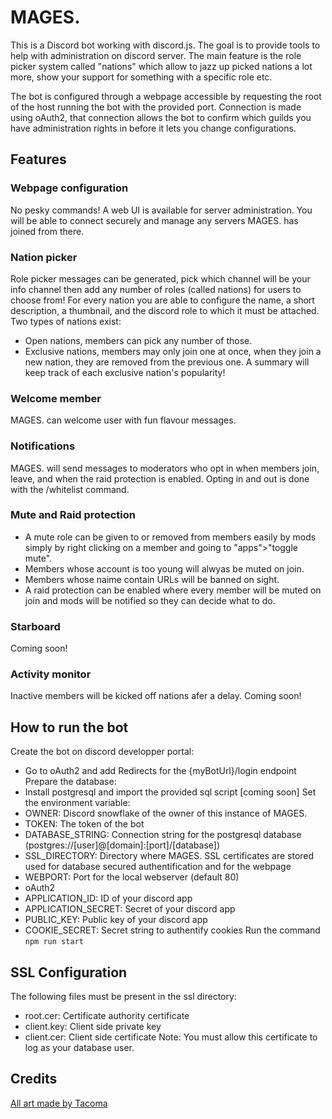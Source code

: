 # MAGES.
This is a Discord bot working with discord.js.
The goal is to provide tools to help with administration on discord server. The main feature is the role picker system called "nations" which allow to jazz up picked nations a lot more, show your support for something with a specific role etc.

The bot is configured through a webpage accessible by requesting the root of the host running the bot with the provided port. Connection is made using oAuth2, that connection allows the bot to confirm which guilds you have administration rights in before it lets you change configurations.

## Features
### Webpage configuration
No pesky commands! A web UI is available for server administration. You will be able to connect securely and manage any servers MAGES. has joined from there.

### Nation picker
Role picker messages can be generated, pick which channel will be your info channel then add any number of roles (called nations) for users to choose from! For every nation you are able to configure the name, a short description, a thumbnail, and the discord role to which it must be attached. Two types of nations exist:
* Open nations, members can pick any number of those.
* Exclusive nations, members may only join one at once, when they join a new nation, they are removed from the previous one. A summary will keep track of each exclusive nation's popularity!

### Welcome member
MAGES. can welcome user with fun flavour messages.

### Notifications
MAGES. will send messages to moderators who opt in when members join, leave, and when the raid protection is enabled. Opting in and out is done with the /whitelist command.

### Mute and Raid protection
* A mute role can be given to or removed from members easily by mods simply by right clicking on a member and going to "apps">"toggle mute". 
* Members whose account is too young will alwyas be muted on join. 
* Members whose naime contain URLs will be banned on sight.
* A raid protection can be enabled where every member will be muted on join and mods will be notified so they can decide what to do.

### Starboard
Coming soon! 

### Activity monitor
Inactive members will be kicked off nations afer a delay. Coming soon!

## How to run the bot
Create the bot on discord developper portal:
* Go to oAuth2 and add Redirects for the {myBotUrl}/login endpoint 
Prepare the database:
* Install postgresql and import the provided sql script \[coming soon\]
Set the environment variable:
* OWNER: Discord snowflake of the owner of this instance of MAGES.
* TOKEN: The token of the bot
* DATABASE_STRING: Connection string for the postgresql database (postgres://\[user\]@\[domain\]:\[port\]/\[database\])
* SSL_DIRECTORY: Directory where MAGES. SSL certificates are stored used for database secured authentification and for the webpage
* WEBPORT: Port for the local webserver (default 80)
* oAuth2
 * APPLICATION_ID: ID of your discord app
 * APPLICATION_SECRET: Secret of your discord app
 * PUBLIC_KEY: Public key of your discord app
* COOKIE_SECRET: Secret string to authentify cookies
Run the command `npm run start`

## SSL Configuration
The following files must be present in the ssl directory:
* root.cer: Certificate authority certificate
* client.key: Client side private key
* client.cer: Client side certificate
Note: You must allow this certificate to log as your database user.

## Credits
[All art made by Tacoma](https://www.nimbaterra.com/)